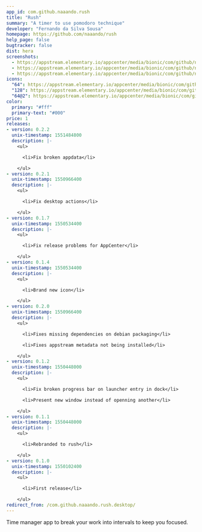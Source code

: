 ```yaml
---
app_id: com.github.naaando.rush
title: "Rush"
summary: "A timer to use pomodoro technique"
developer: "Fernando da Silva Sousa"
homepage: https://github.com/naaando/rush
help_page: false
bugtracker: false
dist: hera
screenshots:
  - https://appstream.elementary.io/appcenter/media/bionic/com/github/naaando.rush/1AC6A5A46205D383F72FECCCE1FA9F33/screenshots/image-1_orig.png
  - https://appstream.elementary.io/appcenter/media/bionic/com/github/naaando.rush/1AC6A5A46205D383F72FECCCE1FA9F33/screenshots/image-2_orig.png
  - https://appstream.elementary.io/appcenter/media/bionic/com/github/naaando.rush/1AC6A5A46205D383F72FECCCE1FA9F33/screenshots/image-3_orig.png
icons:
  "64": https://appstream.elementary.io/appcenter/media/bionic/com/github/naaando.rush/1AC6A5A46205D383F72FECCCE1FA9F33/icons/64x64/com.github.naaando.rush_com.github.naaando.rush.png
  "128": https://appstream.elementary.io/appcenter/media/bionic/com/github/naaando.rush/1AC6A5A46205D383F72FECCCE1FA9F33/icons/128x128/com.github.naaando.rush_com.github.naaando.rush.png
  "64@2": https://appstream.elementary.io/appcenter/media/bionic/com/github/naaando.rush/1AC6A5A46205D383F72FECCCE1FA9F33/icons/64x64@2/com.github.naaando.rush_com.github.naaando.rush.png
color:
  primary: "#fff"
  primary-text: "#000"
price: 1
releases:
- version: 0.2.2
  unix-timestamp: 1551484800
  description: |-
    <ul>

      <li>Fix broken appdata</li>

    </ul>
- version: 0.2.1
  unix-timestamp: 1550966400
  description: |-
    <ul>

      <li>Fix desktop actions</li>

    </ul>
- version: 0.1.7
  unix-timestamp: 1550534400
  description: |-
    <ul>

      <li>Fix release problems for AppCenter</li>

    </ul>
- version: 0.1.4
  unix-timestamp: 1550534400
  description: |-
    <ul>

      <li>Brand new icon</li>

    </ul>
- version: 0.2.0
  unix-timestamp: 1550966400
  description: |-
    <ul>

      <li>Fixes missing dependencies on debian packaging</li>

      <li>Fixes appstream metadata not being installed</li>

    </ul>
- version: 0.1.2
  unix-timestamp: 1550448000
  description: |-
    <ul>

      <li>Fix broken progress bar on launcher entry in dock</li>

      <li>Present new window instead of openning another</li>

    </ul>
- version: 0.1.1
  unix-timestamp: 1550448000
  description: |-
    <ul>

      <li>Rebranded to rush</li>

    </ul>
- version: 0.1.0
  unix-timestamp: 1550102400
  description: |-
    <ul>

      <li>First release</li>

    </ul>
redirect_from: /com.github.naaando.rush.desktop/
---
```


<p>Time manager app to break your work into intervals to keep you focused.</p>